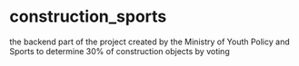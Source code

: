 # construction_sports
the backend part of the project created by the Ministry of Youth Policy and Sports to determine 30% of construction objects by voting
